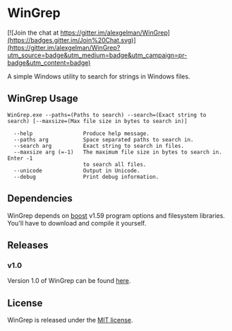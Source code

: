 # WinGrep

[![Join the chat at https://gitter.im/alexgelman/WinGrep](https://badges.gitter.im/Join%20Chat.svg)](https://gitter.im/alexgelman/WinGrep?utm_source=badge&utm_medium=badge&utm_campaign=pr-badge&utm_content=badge)

A simple Windows utility to search for strings in Windows files.

## WinGrep Usage
```
WinGrep.exe --paths=(Paths to search) --search=(Exact string to search) [--maxsize=(Max file size in bytes to search in)]

  --help                Produce help message.
  --paths arg           Space separated paths to search in.
  --search arg          Exact string to search in files.
  --maxsize arg (=-1)   The maximum file size in bytes to search in. Enter -1 
                        to search all files.
  --unicode             Output in Unicode.
  --debug               Print debug information.
```

## Dependencies
WinGrep depends on [boost](http://www.boost.org/) v1.59 program options and filesystem libraries.
You'll have to download and compile it yourself.

## Releases
### v1.0
Version 1.0 of WinGrep can be found [here](https://github.com/alexgelman/WinGrep/releases/download/v1.0/WinGrep.zip).

## License
WinGrep is released under the [MIT license](https://opensource.org/licenses/MIT).
